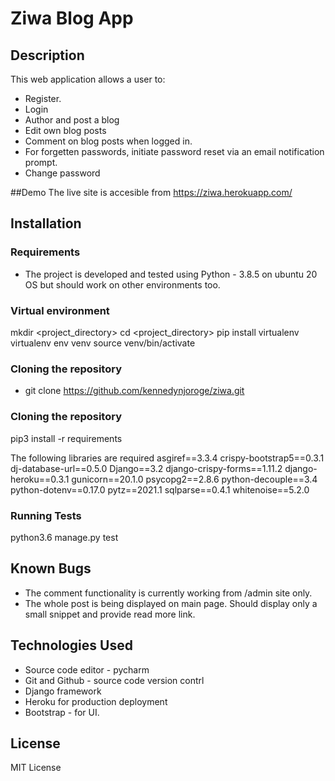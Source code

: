 # Ziwa Blog App
## Description
This web application allows a user to:
* Register.
* Login
* Author and post a blog
* Edit own blog posts
* Comment on blog posts when logged in.
* For forgetten passwords, initiate password reset via an email notification prompt.
* Change password

##Demo
The live site is accesible from https://ziwa.herokuapp.com/

## Installation
### Requirements
* The project is developed and tested using Python - 3.8.5 on ubuntu 20 OS but should work on other environments too.

### Virtual environment
mkdir <project_directory>
cd <project_directory>
pip install virtualenv
virtualenv env venv
source venv/bin/activate

### Cloning the repository
* git clone https://github.com/kennedynjoroge/ziwa.git

### Cloning the repository
pip3 install -r requirements

The following libraries are required
asgiref==3.3.4
crispy-bootstrap5==0.3.1
dj-database-url==0.5.0
Django==3.2
django-crispy-forms==1.11.2
django-heroku==0.3.1
gunicorn==20.1.0
psycopg2==2.8.6
python-decouple==3.4
python-dotenv==0.17.0
pytz==2021.1
sqlparse==0.4.1
whitenoise==5.2.0

### Running Tests
python3.6 manage.py test

## Known Bugs
* The comment functionality is currently working from /admin site only. 
* The whole post is being displayed on main page. Should display only a small snippet and provide read more link.

## Technologies Used
* Source code editor - pycharm
* Git and Github - source code version contrl
* Django framework
* Heroku for production deployment
* Bootstrap - for UI.

## License
MIT License


